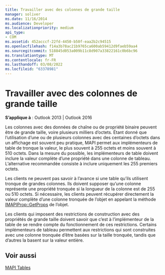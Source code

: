 ```yaml
---
title: Travailler avec des colonnes de grande taille
manager: soliver
ms.date: 11/16/2014
ms.audience: Developer
ms.localizationpriority: medium
api_type:
- COM
ms.assetid: 452acccf-22fd-4450-b50f-eaa2b2c94515
ms.openlocfilehash: f14a3b78ac21b9765ca600ab59412d9faeb59aa4
ms.sourcegitcommit: 518845d053a009b11c8d907a33822161c0b6bc96
ms.translationtype: MT
ms.contentlocale: fr-FR
ms.lasthandoff: 03/08/2022
ms.locfileid: "63378981"
---
```

# <a name="working-with-large-columns"></a>Travailler avec des colonnes de grande taille

  
  
**S’applique à** : Outlook 2013 | Outlook 2016 
  
Les colonnes avec des données de chaîne ou de propriété binaire peuvent être de grande taille, voire plusieurs milliers d’octets. Étant donné que l’utilisation d’une ou de plusieurs colonnes avec des centaines d’octets dans un affichage est souvent peu pratique, MAPI permet aux implémenteurs de table de tronque la valeur, le plus souvent à 255 octets et moins souvent à 510 octets. Dans la mesure du possible, les implémenteurs de table doivent inclure la valeur complète d’une propriété dans une colonne de tableau. L’alternative recommandée consiste à inclure uniquement les 255 premiers octets.
  
Les clients ne peuvent pas savoir à l’avance si une table qu’ils utilisent tronque de grandes colonnes. Ils doivent supposer qu’une colonne représente une propriété tronquée si la longueur de la colonne est de 255 ou 510 octets. Si nécessaire, les clients peuvent récupérer directement la valeur complète d’une colonne tronquée de l’objet en appelant la méthode [IMAPIProp::GetProps](imapiprop-getprops.md) de l’objet. 
  
Les clients qui imposent des restrictions de construction avec des propriétés de grande taille doivent savoir que c’est à l’implémenteur de la table de se rendre compte du fonctionnement de ces restrictions. Certains implémenteurs de tableau permettent aux restrictions qui sont construites avec une colonne tronquée d’être basées sur la taille tronquée, tandis que d’autres la basent sur la valeur entière. 
  
## <a name="see-also"></a>Voir aussi



[MAPI Tables](mapi-tables.md)

